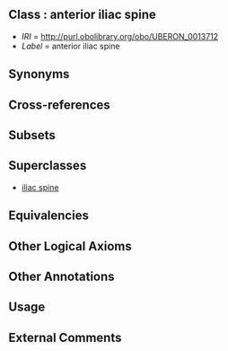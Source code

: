 
## Class : anterior iliac spine

 * *IRI* = http://purl.obolibrary.org/obo/UBERON_0013712
 * *Label* = anterior iliac spine

## Synonyms


## Cross-references


## Subsets


## Superclasses

 * [iliac spine](../../UBERON/07/UBERON_0013707.md)

## Equivalencies


## Other Logical Axioms


## Other Annotations


## Usage


## External Comments

